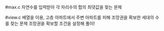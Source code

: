 #max.c
자연수를 입력받아 각 자리수의 합의 최댓값을 찾는 문제

#view.c
배열을 이용, 고층 아파트에서 주변 아파트를 피해 조망권을 확보한 세대의 수를 찾는 문제
조망권을 확보할 조건을 설정해 풀이!

#
